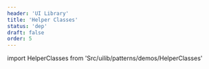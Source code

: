 ```yaml
---
header: 'UI Library'
title: 'Helper Classes'
status: 'dep'
draft: false
order: 5
---
```


import HelperClasses from 'Src/uilib/patterns/demos/HelperClasses'

<HelperClasses />
